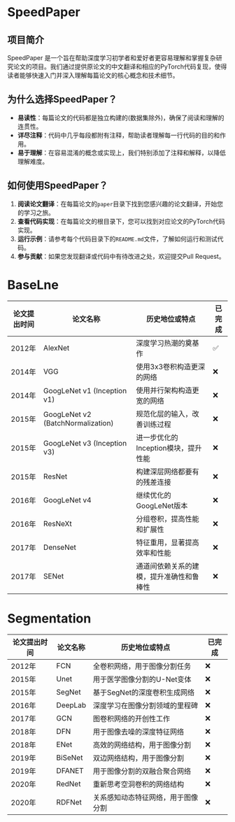 # SpeedPaper

## 项目简介

SpeedPaper 是一个旨在帮助深度学习初学者和爱好者更容易理解和掌握复杂研究论文的项目。我们通过提供原论文的中文翻译和相应的PyTorch代码复现，使得读者能够快速入门并深入理解每篇论文的核心概念和技术细节。

## 为什么选择SpeedPaper？

- **易读性**：每篇论文的代码都是独立构建的(数据集除外)，确保了阅读和理解的连贯性。
- **详尽注释**：代码中几乎每段都附有注释，帮助读者理解每一行代码的目的和作用。
- **易于理解**：在容易混淆的概念或实现上，我们特别添加了注释和解释，以降低理解难度。

## 如何使用SpeedPaper？

1. **阅读论文翻译**：在每篇论文的`paper`目录下找到您感兴趣的论文翻译，开始您的学习之旅。
2. **查看代码实现**：在每篇论文的根目录下，您可以找到对应论文的PyTorch代码实现。
3. **运行示例**：请参考每个代码目录下的`README.md`文件，了解如何运行和测试代码。
4. **参与贡献**：如果您发现翻译或代码中有待改进之处，欢迎提交Pull Request。

# BaseLne

| 论文提出时间 | 论文名称                              | 历史地位或特点                | 已完成 |
|--------|-----------------------------------|------------------------|-----|
| 2012年  | AlexNet                           | 深度学习热潮的奠基作             | ✅   |
| 2014年  | VGG                               | 使用3x3卷积构造更深的网络         | ❌   |
| 2014年  | GoogLeNet v1 (Inception v1)       | 使用并行架构构造更宽的网络          | ❌   |
| 2015年  | GoogLeNet v2 (BatchNormalization) | 规范化层的输入，改善训练过程         | ❌   |
| 2015年  | GoogLeNet v3 (Inception v3)       | 进一步优化的Inception模块，提升性能 | ❌   |
| 2015年  | ResNet                            | 构建深层网络都要有的残差连接         | ❌   |
| 2016年  | GoogLeNet v4                      | 继续优化的GoogLeNet版本       | ❌   |
| 2016年  | ResNeXt                           | 分组卷积，提高性能和扩展性          | ❌   |
| 2017年  | DenseNet                          | 特征重用，显著提高效率和性能         | ❌   |
| 2017年  | SENet                             | 通道间依赖关系的建模，提升准确性和鲁棒性   | ❌   |

# Segmentation

| 论文提出时间 | 论文名称    | 历史地位或特点           | 已完成 |
|--------|---------|-------------------|-----|
| 2012年  | FCN     | 全卷积网络，用于图像分割任务    | ❌   |
| 2015年  | Unet    | 用于医学图像分割的U-Net变体  | ❌   |
| 2015年  | SegNet  | 基于SegNet的深度卷积生成网络 | ❌   |
| 2016年  | DeepLab | 深度学习在图像分割领域的里程碑   | ❌   |
| 2017年  | GCN     | 图卷积网络的开创性工作       | ❌   |
| 2018年  | DFN     | 用于图像去噪的深度特征网络     | ❌   |
| 2018年  | ENet    | 高效的网络结构，用于图像分割    | ❌   |
| 2019年  | BiSeNet | 双边网络结构，用于图像分割     | ❌   |
| 2019年  | DFANET  | 用于图像分割的双融合聚合网络    | ❌   |
| 2020年  | RedNet  | 重新思考空洞卷积的网络结构     | ❌   |
| 2020年  | RDFNet  | 关系感知动态特征网络，用于图像分割 | ❌   |

